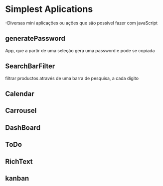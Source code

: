 # Simplest Aplications

-Diversas mini aplicações ou ações que são possivel fazer com javaScript

## generatePassword

App, que a partir de uma seleção gera uma password e pode se copiada

## SearchBarFilter

filtrar productos através de uma barra de pesquisa, a cada dígito

## Calendar

## Carrousel

## DashBoard

## ToDo

## RichText

## kanban
